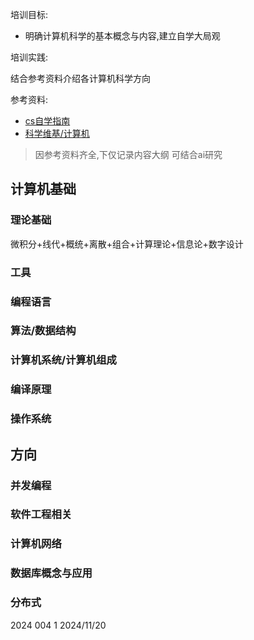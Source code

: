 培训目标:

- 明确计算机科学的基本概念与内容,建立自学大局观

培训实践:

结合参考资料介绍各计算机科学方向

参考资料:

- [cs自学指南](https://csdiy.wiki/)
- [科学维基/计算机](https://4chan-science.fandom.com/wiki/Computer_Science_and_Engineering)

> 因参考资料齐全,下仅记录内容大纲
> 可结合ai研究

## 计算机基础

### 理论基础
微积分+线代+概统+离散+组合+计算理论+信息论+数字设计

### 工具

### 编程语言

### 算法/数据结构

### 计算机系统/计算机组成

### 编译原理

### 操作系统


## 方向

### 并发编程

### 软件工程相关

### 计算机网络

### 数据库概念与应用

### 分布式

2024 004 1 2024/11/20